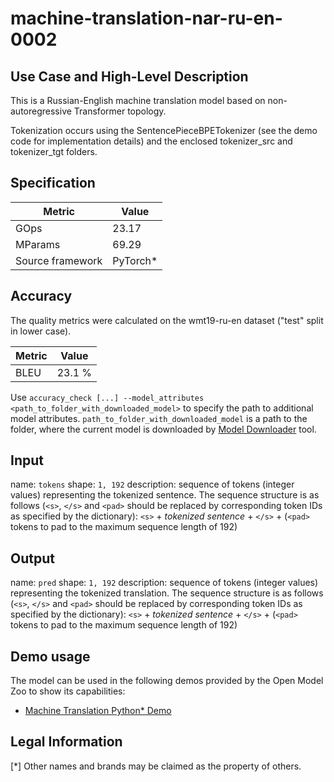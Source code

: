 # machine-translation-nar-ru-en-0002

## Use Case and High-Level Description

This is a Russian-English machine translation model based on non-autoregressive Transformer topology.

Tokenization occurs using the SentencePieceBPETokenizer (see the demo code for implementation details) and the enclosed tokenizer_src and tokenizer_tgt folders.

## Specification

| Metric            | Value                 |
|-------------------|-----------------------|
| GOps              | 23.17                 |
| MParams           | 69.29                 |
| Source framework  | PyTorch\*             |

## Accuracy

The quality metrics were calculated on the wmt19-ru-en dataset ("test" split in lower case).

| Metric                    | Value         |
|---------------------------|---------------|
| BLEU                      |        23.1 % |

Use `accuracy_check [...] --model_attributes <path_to_folder_with_downloaded_model>` to specify the path to additional model attributes. `path_to_folder_with_downloaded_model` is a path to the folder, where the current model is downloaded by [Model Downloader](../../../tools/model_tools/README.md) tool.

## Input

name: `tokens`
shape: `1, 192`
description: sequence of tokens (integer values) representing the tokenized sentence.
The sequence structure is as follows (`<s>`, `</s>` and `<pad>` should be replaced by corresponding token IDs as specified by the dictionary):
`<s>` + *tokenized sentence* + `</s>` + (`<pad>` tokens to pad to the maximum sequence length of 192)

## Output

name: `pred`
shape: `1, 192`
description: sequence of tokens (integer values) representing the tokenized translation.
The sequence structure is as follows (`<s>`, `</s>` and `<pad>` should be replaced by corresponding token IDs as specified by the dictionary):
`<s>` + *tokenized sentence* + `</s>` + (`<pad>` tokens to pad to the maximum sequence length of 192)

## Demo usage

The model can be used in the following demos provided by the Open Model Zoo to show its capabilities:

* [Machine Translation Python\* Demo](../../../demos/machine_translation_demo/python/README.md)

## Legal Information
[*] Other names and brands may be claimed as the property of others.
